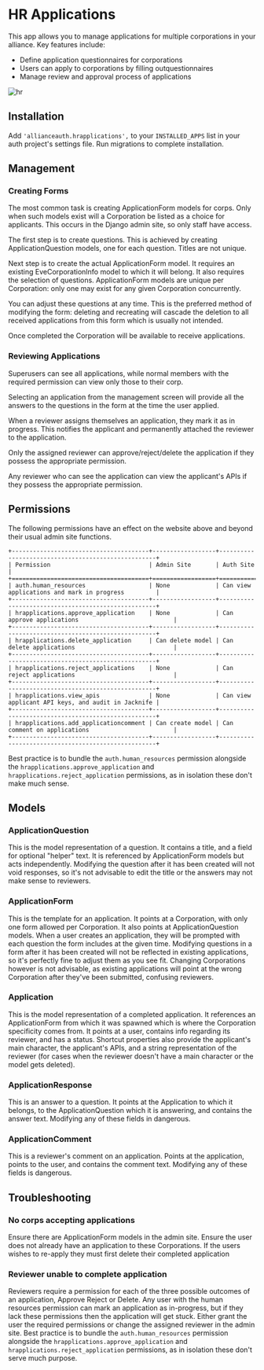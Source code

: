 # HR Applications

This app allows you to manage applications for multiple corporations in your alliance. Key features include:

- Define application questionnaires for corporations
- Users can apply to corporations by filling outquestionnaires
- Manage review and approval process of applications

![hr](/_static/images/features/apps/hr.png)

## Installation

Add `'allianceauth.hrapplications',` to your `INSTALLED_APPS` list in your auth project's settings file. Run migrations to complete installation.

## Management

### Creating Forms

The most common task is creating ApplicationForm models for corps. Only when such models exist will a Corporation be listed as a choice for applicants. This occurs in the Django admin site, so only staff have access.

The first step is to create questions. This is achieved by creating ApplicationQuestion models, one for each question. Titles are not unique.

Next step is to create the actual ApplicationForm model. It requires an existing EveCorporationInfo model to which it will belong. It also requires the selection of questions. ApplicationForm models are unique per Corporation: only one may exist for any given Corporation concurrently.

You can adjust these questions at any time. This is the preferred method of modifying the form: deleting and recreating will cascade the deletion to all received applications from this form which is usually not intended.

Once completed the Corporation will be available to receive applications.

### Reviewing Applications

Superusers can see all applications, while normal members with the required permission can view only those to their corp.

Selecting an application from the management screen will provide all the answers to the questions in the form at the time the user applied.

When a reviewer assigns themselves an application, they mark it as in progress. This notifies the applicant and permanently attached the reviewer to the application.

Only the assigned reviewer can approve/reject/delete the application if they possess the appropriate permission.

Any reviewer who can see the application can view the applicant's APIs if they possess the appropriate permission.

## Permissions

The following permissions have an effect on the website above and beyond their usual admin site functions.

```eval_rst
+---------------------------------------+------------------+----------------------------------------------------+
| Permission                            | Admin Site       | Auth Site                                          |
+=======================================+==================+====================================================+
| auth.human_resources                  | None             | Can view applications and mark in progress         |
+---------------------------------------+------------------+----------------------------------------------------+
| hrapplications.approve_application    | None             | Can approve applications                           |
+---------------------------------------+------------------+----------------------------------------------------+
| hrapplications.delete_application     | Can delete model | Can delete applications                            |
+---------------------------------------+------------------+----------------------------------------------------+
| hrapplications.reject_applications    | None             | Can reject applications                            |
+---------------------------------------+------------------+----------------------------------------------------+
| hrapplications.view_apis              | None             | Can view applicant API keys, and audit in Jacknife |
+---------------------------------------+------------------+----------------------------------------------------+
| hrapplications.add_applicationcomment | Can create model | Can comment on applications                        |
+---------------------------------------+------------------+----------------------------------------------------+

```

Best practice is to bundle the `auth.human_resources` permission alongside the `hrapplications.approve_application` and `hrapplications.reject_application` permissions, as in isolation these don't make much sense.

## Models

### ApplicationQuestion

This is the model representation of a question. It contains a title, and a field for optional "helper" text. It is referenced by ApplicationForm models but acts independently. Modifying the question after it has been created will not void responses, so it's not advisable to edit the title or the answers may not make sense to reviewers.

### ApplicationForm

This is the template for an application. It points at a Corporation, with only one form allowed per Corporation. It also points at ApplicationQuestion models. When a user creates an application, they will be prompted with each question the form includes at the given time. Modifying questions in a form after it has been created will not be reflected in existing applications, so it's perfectly fine to adjust them as you see fit. Changing Corporations however is not advisable, as existing applications will point at the wrong Corporation after they've been submitted, confusing reviewers.

### Application

This is the model representation of a completed application. It references an ApplicationForm from which it was spawned which is where the Corporation specificity comes from. It points at a user, contains info regarding its reviewer, and has a status. Shortcut properties also provide the applicant's main character, the applicant's APIs, and a string representation of the reviewer (for cases when the reviewer doesn't have a main character or the model gets deleted).

### ApplicationResponse

This is an answer to a question. It points at the Application to which it belongs, to the ApplicationQuestion which it is answering, and contains the answer text. Modifying any of these fields in dangerous.

### ApplicationComment

This is a reviewer's comment on an application. Points at the application, points to the user, and contains the comment text. Modifying any of these fields is dangerous.

## Troubleshooting

### No corps accepting applications

Ensure there are ApplicationForm models in the admin site. Ensure the user does not already have an application to these Corporations. If the users wishes to re-apply they must first delete their completed application

### Reviewer unable to complete application

Reviewers require a permission for each of the three possible outcomes of an application, Approve Reject or Delete. Any user with the human resources permission can mark an application as in-progress, but if they lack these permissions then the application will get stuck. Either grant the user the required permissions or change the assigned reviewer in the admin site. Best practice is to bundle the `auth.human_resources` permission alongside the `hrapplications.approve_application` and `hrapplications.reject_application` permissions, as in isolation these don't serve much purpose.
